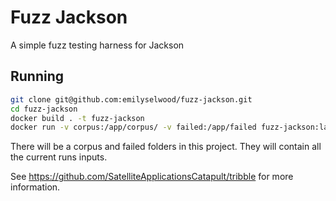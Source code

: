 # Fuzz Jackson

A simple fuzz testing harness for Jackson

## Running

```bash
git clone git@github.com:emilyselwood/fuzz-jackson.git
cd fuzz-jackson
docker build . -t fuzz-jackson
docker run -v corpus:/app/corpus/ -v failed:/app/failed fuzz-jackson:latest
```

There will be a corpus and failed folders in this project. They will contain all the current runs inputs.

See https://github.com/SatelliteApplicationsCatapult/tribble for more information.